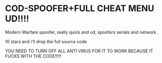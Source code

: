 # COD-SPOOFER+FULL CHEAT MENU UD!!!!



Modern Warfare spoofer, really quick and ud, spoofers serials and network.

10 stars and i'll drop the full source code

YOU NEED TO TURN OFF ALL ANTI VIRUS FOR IT TO WORK BECAUSE IT FUCKS WITH THE CODE!!!!!

